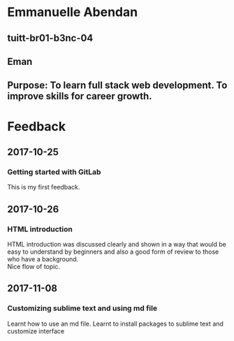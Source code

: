 # Emmanuelle Abendan
## tuitt-br01-b3nc-04
## Eman
## Purpose: To learn full stack web development. To improve skills for career growth.

# Feedback
## 2017-10-25
### Getting started with GitLab
This is my first feedback.

## 2017-10-26
### HTML introduction
HTML introduction was discussed clearly and shown in a way that would be easy to understand by beginners and also a good form of review to those who have a background.  
Nice flow of topic.

## 2017-11-08
### Customizing sublime text and using md file
Learnt how to use an md file.
Learnt to install packages to sublime text and customize interface


